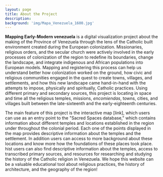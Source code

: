 ```yaml
---
layout: page
title: About the Project
description:
background: 'img/Mapa_Venezuela_1600.jpg'
---
```


**Mapping Early-Modern venezuela** is a digital visualization project about the making of the Province of Venezuela through the lens of the Catholic built environment  created during the European colonization. Missionaries, religious orders, and the secular church were actively involved in the early processes of colonization of the region to redefine its boundaries, change the landscape, and integrate indigenous and African populations into European models. Mapping and registering this process can help us understand better how colonization worked on the ground, how civic and religious communities engaged in the quest to create towns, villages, and settlements, and how this new landscape came hand-in-hand with the attempts to impose, physically and spiritually, Catholic practices. Using different primary and secondary sources, this project is locating in space and time all the religious temples, missions, *encomiendas*, towns, cities, and villages built between the late-sixteenth and the early-eighteenth centuries.

The main feature of this project is the interactive map [link], which users can use as an entry point to the "Sacred Spaces database," which contains information about different temples and locations established in the region under throughout the colonial period. Each one of the points displayed in the map provides descriptive information about the temples and the settlement. In addition users can access to more background about these locations and know more how the foundations of these places took place. hist users can also find descriptive information about the temples, access to transcribed primary sources, and resources for researching and studying the history of the Catholic religion in Venezuela. We hope this website can be a valuable educational tool about religious practices, the history of architecture, and the geography of the region!
